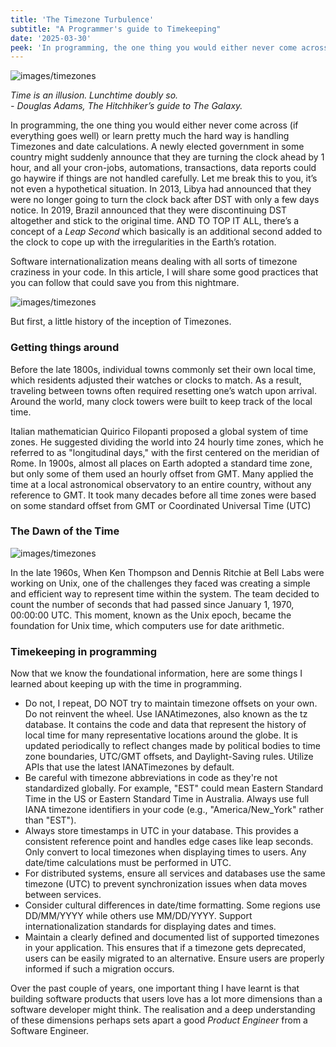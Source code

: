 ```yaml
---
title: 'The Timezone Turbulence'
subtitle: "A Programmer's guide to Timekeeping"
date: '2025-03-30'
peek: 'In programming, the one thing you would either never come across (if everything goes well) or learn pretty much the hard way is handling Timezones and date calculations.'
---
```


![images/timezones](/images/timezones.png)

_Time is an illusion. Lunchtime doubly so._ <br/>
_- Douglas Adams, The Hitchhiker’s guide to The Galaxy._

In programming, the one thing you would either never come across (if everything goes well) or learn pretty much the hard way is handling Timezones and date calculations. A newly elected government in some country might suddenly announce that they are turning the clock ahead by 1 hour, and all your cron-jobs, automations, transactions, data reports could go haywire if things are not handled carefully. Let me break this to you, it’s not even a hypothetical situation. In 2013, Libya had announced that they were no longer going to turn the clock back after DST with only a few days notice. In 2019, Brazil announced that they were discontinuing DST altogether and stick to the original time. AND TO TOP  IT ALL, there’s a concept of a _Leap Second_ which basically is an additional second added to the clock to cope up with the irregularities in the Earth’s rotation.

Software internationalization means dealing with all sorts of timezone craziness in your code. In this article, I will share some good practices that you can follow that could save you from this nightmare.

![images/timezones](/images/dst.png)

But first, a little history of the inception of Timezones.

### Getting things around

Before the late 1800s, individual towns commonly set their own local time, which residents adjusted their watches or clocks to match. As a result, traveling between towns often required resetting one’s watch upon arrival. Around the world, many clock towers were built to keep track of the local time.

Italian mathematician Quirico Filopanti proposed a global system of time zones. He suggested dividing the world into 24 hourly time zones, which he referred to as "longitudinal days," with the first centered on the meridian of Rome. In 1900s, almost all places on Earth adopted a standard time zone, but only some of them used an hourly offset from GMT. Many applied the time at a local astronomical observatory to an entire country, without any reference to GMT. It took many decades before all time zones were based on some standard offset from GMT or Coordinated Universal Time (UTC)

### The Dawn of the Time

![images/timezones](/images/dk.png)

In the late 1960s, When Ken Thompson and Dennis Ritchie at Bell Labs were working on Unix, one of the challenges they faced was creating a simple and efficient way to represent time within the system. The team decided to count the number of seconds that had passed since January 1, 1970, 00:00:00 UTC. This moment, known as the Unix epoch, became the foundation for Unix time, which computers use for date arithmetic.

### Timekeeping in programming

Now that we know the foundational information, here are some things I learned about keeping up with the time in programming.

- Do not, I repeat, DO NOT try to maintain timezone offsets on your own. Do not reinvent the wheel. Use IANAtimezones, also known as the tz database. It contains the code and data that represent the history of local time for many representative locations around the globe. It is updated periodically to reflect changes made by political bodies to time zone boundaries, UTC/GMT offsets, and Daylight-Saving rules. Utilize APIs that use the latest IANATimezones by default.
- Be careful with timezone abbreviations in code as they're not standardized globally. For example, "EST" could mean Eastern Standard Time in the US or Eastern Standard Time in Australia. Always use full IANA timezone identifiers in your code (e.g., "America/New_York" rather than "EST").
- Always store timestamps in UTC in your database. This provides a consistent reference point and handles edge cases like leap seconds. Only convert to local timezones when displaying times to users. Any date/time calculations must be performed in UTC.
- For distributed systems, ensure all services and databases use the same timezone (UTC) to prevent synchronization issues when data moves between services.
- Consider cultural differences in date/time formatting. Some regions use DD/MM/YYYY while others use MM/DD/YYYY. Support internationalization standards for displaying dates and times.
- Maintain a clearly defined and documented list of supported timezones in your application. This ensures that if a timezone gets deprecated, users can be easily migrated to an alternative. Ensure users are properly informed if such a migration occurs.


Over the past couple of years, one important thing I have learnt is that building software products that users love has a lot more dimensions than a software developer might think. The realisation and a deep understanding of these dimensions perhaps sets apart a good _Product Engineer_ from a Software Engineer.